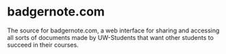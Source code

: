 # badgernote.com

The source for badgernote.com, a web interface for sharing and accessing all sorts of documents made by UW-Students that want other students to succeed in their courses.
